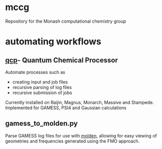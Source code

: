 # mccg
Repository for the Monash computational chemistry group

# automating workflows
## [qcp](github.com/tommason14/qcp)- Quantum Chemical Processor
Automate processes such as 
- creating input and job files
- recursive parsing of log files
- recursive submission of jobs 

Currently installed on Raijin, Magnus, Monarch, Massive and Stampede. Implemented for GAMESS, PSI4 and Gaussian calculations

## gamess_to_molden.py
Parse GAMESS log files for use with [molden](http://cheminf.cmbi.ru.nl/molden/), allowing for easy viewing of geometries and frequencies generated using the FMO approach.
